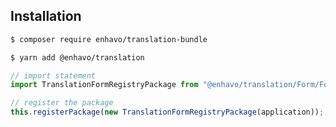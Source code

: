 ## Installation

```bash
$ composer require enhavo/translation-bundle
```

```bash 
$ yarn add @enhavo/translation
```

```ts
// import statement
import TranslationFormRegistryPackage from "@enhavo/translation/Form/FormRegistryPackage";

// register the package
this.registerPackage(new TranslationFormRegistryPackage(application));
```
